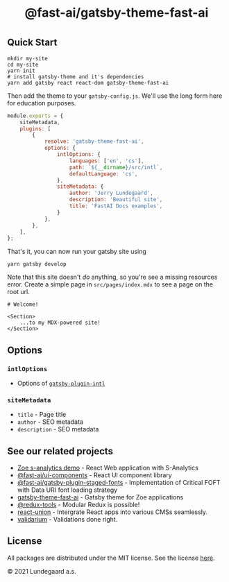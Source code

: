 <h1 align="center">@fast-ai/gatsby-theme-fast-ai</h1>

#

## Quick Start

```shell
mkdir my-site
cd my-site
yarn init
# install gatsby-theme and it's dependencies
yarn add gatsby react react-dom gatsby-theme-fast-ai
```

Then add the theme to your `gatsby-config.js`. We'll use the long form
here for education purposes.

```js
module.exports = {
	siteMetadata,
	plugins: [
		{
			resolve: 'gatsby-theme-fast-ai',
			options: {
				intlOptions: {
					languages: ['en', 'cs'],
					path: `${__dirname}/src/intl`,
					defaultLanguage: 'cs',
				},
				siteMetadata: {
					author: 'Jerry Lundegaard',
					description: 'Beautiful site',
					title: 'FastAI Docs examples',
				}
			},
		},
	],
};
```

That's it, you can now run your gatsby site using

```shell
yarn gatsby develop
```

Note that this site doesn't _do_ anything, so you're see a missing
resources error. Create a simple page in `src/pages/index.mdx` to see a
page on the root url.

```mdx
# Welcome!

<Section>
	...to my MDX-powered site!
</Section>
```
## Options

### `intlOptions`
- Options of [`gatsby-plugin-intl`](https://github.com/wiziple/gatsby-plugin-intl)

### `siteMetadata`

- `title` - Page title
- `author` - SEO metadata
- `description` - SEO metadata

## See our related projects

- [Zoe s-analytics demo](https://github.com/lundegaard/fast-ai-zoe-demo) - React Web application with S-Analytics
- [@fast-ai/ui-components](https://github.com/lundegaard/gatsby-theme-fast-ai/tree/master/packages/ui-components) - React UI component library
- [@fast-ai/gatsby-plugin-staged-fonts](https://github.com/lundegaard/gatsby-theme-fast-ai/tree/master/packages/gatsby-plugin-staged-fonts) - Implementation of Critical FOFT with Data URI font loading strategy
- [gatsby-theme-fast-ai](https://github.com/lundegaard/gatsby-theme-fast-ai) - Gatsby theme for Zoe applications
- [@redux-tools](https://github.com/lundegaard/redux-tools) - Modular Redux is possible!
- [react-union](https://github.com/lundegaard/react-union) - Intergrate React apps into various CMSs seamlessly.
- [validarium](https://github.com/lundegaard/validarium) - Validations done right.

## License

All packages are distributed under the MIT license. See the license [here](https://github.com/lundegaard/gatsby-theme-fast-ai/blob/master/LICENSE).

© 2021 Lundegaard a.s.
